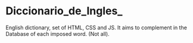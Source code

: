 # Diccionario_de_Ingles_
English dictionary, set of HTML, CSS and JS. It aims to complement in the Database of each imposed word. (Not all).
